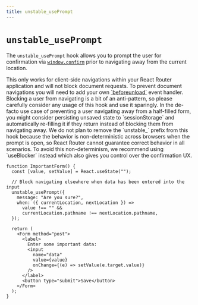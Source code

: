 ```yaml
---
title: unstable_usePrompt
---
```


# `unstable_usePrompt`

The `unstable_usePrompt` hook allows you to prompt the user for confirmation via [`window.confirm`][window-confirm] prior to navigating away from the current location.

<docs-info>
This only works for client-side navigations within your React Router application and will not block document requests. To prevent document navigations you will need to add your own <a href="https://developer.mozilla.org/en-US/docs/Web/API/Window/beforeunload_event" target="_blank">`beforeunload`</a> event handler.
</docs-info>

<docs-warning>
Blocking a user from navigating is a bit of an anti-pattern, so please carefully consider any usage of this hook and use it sparingly. In the de-facto use case of preventing a user navigating away from a half-filled form, you might consider persisting unsaved state to `sessionStorage` and automatically re-filling it if they return instead of blocking them from navigating away.
</docs-warning>

<docs-warning>
We do not plan to remove the `unstable_` prefix from this hook because the behavior is non-deterministic across browsers when the prompt is open, so React Router cannot guarantee correct behavior in all scenarios.  To avoid this non-determinism, we recommend using `useBlocker` instead which also gives you control over the confirmation UX.
</docs-warning>

```tsx
function ImportantForm() {
  const [value, setValue] = React.useState("");

  // Block navigating elsewhere when data has been entered into the input
  unstable_usePrompt({
    message: "Are you sure?",
    when: ({ currentLocation, nextLocation }) =>
      value !== "" &&
      currentLocation.pathname !== nextLocation.pathname,
  });

  return (
    <Form method="post">
      <label>
        Enter some important data:
        <input
          name="data"
          value={value}
          onChange={(e) => setValue(e.target.value)}
        />
      </label>
      <button type="submit">Save</button>
    </Form>
  );
}
```

[window-confirm]: https://developer.mozilla.org/en-US/docs/Web/API/Window/confirm
